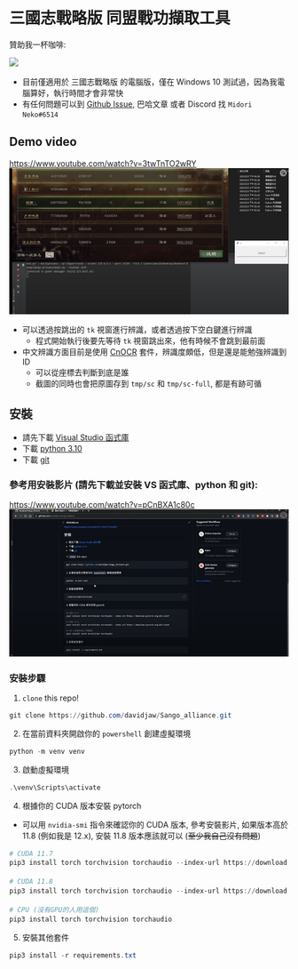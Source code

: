 # 三國志戰略版 同盟戰功擷取工具

贊助我一杯咖啡:

<a href="https://www.buymeacoffee.com/jdway"><img src="https://img.buymeacoffee.com/button-api/?text=Buy me a coffee&emoji=&slug=jdway&button_colour=FFDD00&font_colour=000000&font_family=Cookie&outline_colour=000000&coffee_colour=ffffff" /></a>

* 目前僅適用於 三國志戰略版 的電腦版，僅在 Windows 10 測試過，因為我電腦算好，執行時間才會非常快
* 有任何問題可以到 [Github Issue](https://github.com/davidjaw/Sango_alliance/issues), 巴哈文章 或者 Discord 找 `Midori Neko#6514`

## Demo video

https://www.youtube.com/watch?v=3twTnTO2wRY
[![Demo video](https://raw.githubusercontent.com/davidjaw/Sango_alliance/main/img/video_func.png)](https://www.youtube.com/watch?v=3twTnTO2wRY)

* 可以透過按跳出的 `tk` 視窗進行辨識，或者透過按下空白鍵進行辨識
  * 程式開始執行後要先等待 `tk` 視窗跳出來，他有時候不會跳到最前面
* 中文辨識方面目前是使用 [CnOCR](https://github.com/breezedeus/CnOCR) 套件，辨識度頗低，但是還是能勉強辨識到ID
  * 可以從座標去判斷到底是誰
  * 截圖的同時也會把原圖存到 `tmp/sc` 和 `tmp/sc-full`, 都是有跡可循

## 安裝
* 請先下載 [Visual Studio 函式庫](https://learn.microsoft.com/zh-tw/cpp/windows/latest-supported-vc-redist?view=msvc-170)
* 下載 [python 3.10](https://www.python.org/downloads/)
* 下載 [git](https://git-scm.com/downloads)


### 參考用安裝影片 (請先下載並安裝 VS 函式庫、python 和 git):

https://www.youtube.com/watch?v=pCnBXA1c80c
[![install video](https://raw.githubusercontent.com/davidjaw/Sango_alliance/main/img/video_install.png)](https://www.youtube.com/watch?v=pCnBXA1c80c)

### 安裝步驟

1. `clone` this repo!
```ps1
git clone https://github.com/davidjaw/Sango_alliance.git
```

2. 在當前資料夾開啟你的 `powershell` 創建虛擬環境
```ps1
python -m venv venv
```

3. 啟動虛擬環境
```ps1
.\venv\Scripts\activate
```

4. 根據你的 CUDA 版本安裝 pytorch

* 可以用 `nvidia-smi` 指令來確認你的 CUDA 版本, 參考安裝影片, 如果版本高於 11.8 (例如我是 12.x), 安裝 11.8 版本應該就可以 (~~至少我自己沒有問題~~)

```ps1
# CUDA 11.7
pip3 install torch torchvision torchaudio --index-url https://download.pytorch.org/whl/cu117

# CUDA 11.8
pip3 install torch torchvision torchaudio --index-url https://download.pytorch.org/whl/cu118

# CPU (沒有GPU的人用這個)
pip3 install torch torchvision torchaudio
```

5. 安裝其他套件
```ps1
pip3 install -r requirements.txt
```

